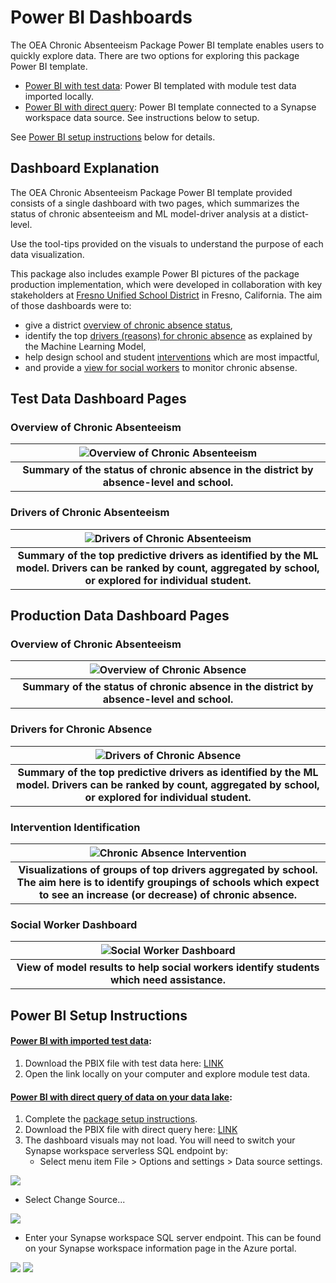 # Power BI Dashboards

The OEA Chronic Absenteeism Package Power BI template enables users to quickly explore data. There are two options for exploring this package Power BI template.
- [Power BI with test data](https://github.com/microsoft/OpenEduAnalytics/blob/main/packages/package_catalog/Predicting_Chronic_Absenteeism/powerbi/Chronic%20Absenteeism%20Package%20Dashboard%20TestData.pbix): Power BI templated with module test data imported locally. 
- [Power BI with direct query](https://github.com/microsoft/OpenEduAnalytics/blob/main/packages/package_catalog/Predicting_Chronic_Absenteeism/powerbi/Chronic%20Absenteeism%20Package%20Dashboard%20DirectQuery.pbix): Power BI template connected to a Synapse workspace data source. See instructions below to setup.

See [Power BI setup instructions](https://github.com/microsoft/OpenEduAnalytics/tree/main/packages/package_catalog/Predicting_Chronic_Absenteeism/powerbi#power-bi-setup-instructions) below for details.

## Dashboard Explanation 

The OEA Chronic Absenteeism Package Power BI template provided consists of a single dashboard with two pages, which summarizes the status of chronic absenteeism and ML model-driver analysis at a distict-level. 

Use the tool-tips provided on the visuals to understand the purpose of each data visualization.

This package also includes example Power BI pictures of the package production implementation, which were developed in collaboration with key stakeholders at [Fresno Unified School District](https://www.fresnounified.org/) in Fresno, California. The aim of those dashboards were to:
  - give a district [overview of chronic absence status](#overview-of-chronic-absence),
  - identify the top [drivers (reasons) for chronic absence](#drivers_of_chronic_absence) as explained by the Machine Learning Model,
  - help design school and student [interventions](#intervenction_identification) which are most impactful,
  - and provide a [view for social workers](#social_worker_dashboard) to monitor chronic absense.

## Test Data Dashboard Pages
### Overview of Chronic Absenteeism

| ![Overview of Chronic Absenteeism](https://github.com/microsoft/OpenEduAnalytics/blob/main/packages/package_catalog/Predicting_Chronic_Absenteeism/docs/images/assets_for_test_data/pbi_p1_overview%20of%20chronic%20absenteeism.png "Overview of Chronic Absenteeism") |
|:--:|
| <b> Summary of the status of chronic absence in the district by absence-level and school. </b>|

### Drivers of Chronic Absenteeism

| ![Drivers of Chronic Absenteeism](https://github.com/microsoft/OpenEduAnalytics/blob/main/packages/package_catalog/Predicting_Chronic_Absenteeism/docs/images/assets_for_test_data/pbi_p2_drivers%20of%20chronic%20absenteeism.png "Drivers of Chronic Absenteeism") |
|:--:|
| <b> Summary of the top predictive drivers as identified by the ML model. Drivers can be ranked by count, aggregated by school, or explored for individual student. </b>|

## Production Data Dashboard Pages
### Overview of Chronic Absenteeism

| ![Overview of Chronic Absence](https://github.com/microsoft/OpenEduAnalytics/blob/main/packages/package_catalog/Predicting_Chronic_Absenteeism/docs/images/Chronic%20Absenteeism%20Dashboard%20Overview.png "Overview of Chronic Absence") |
|:--:|
| <b> Summary of the status of chronic absence in the district by absence-level and school. </b>|

### Drivers for Chronic Absence

| ![Drivers of Chronic Absence](https://github.com/microsoft/OpenEduAnalytics/blob/main/packages/package_catalog/Predicting_Chronic_Absenteeism/docs/images/Chronic%20Absenteeism%20Drivers%20Dashboard.png "Drivers of Chronic Absence") |
|:--:|
| <b> Summary of the top predictive drivers as identified by the ML model. Drivers can be ranked by count, aggregated by school, or explored for individual student. </b>|

### Intervention Identification

| ![Chronic Absence Intervention](https://github.com/microsoft/OpenEduAnalytics/blob/main/packages/package_catalog/Predicting_Chronic_Absenteeism/docs/images/powerBIIntervention.png "Chronic Absence Intervention") |
|:--:|
| <b> Visualizations of groups of top drivers aggregated by school. The aim here is to identify groupings of schools which expect to see an increase (or decrease) of chronic absence. </b>|

### Social Worker Dashboard

| ![Social Worker Dashboard](https://github.com/microsoft/OpenEduAnalytics/blob/main/packages/package_catalog/Predicting_Chronic_Absenteeism/docs/images/Chronic%20Absenteeism%20Social%20Worker%20Dashboard.png "Social Worker Dashboard") |
|:--:|
| <b> View of model results to help social workers identify students which need assistance. </b>|

## Power BI Setup Instructions

#### [Power BI with imported test data](https://github.com/microsoft/OpenEduAnalytics/blob/main/packages/package_catalog/Predicting_Chronic_Absenteeism/powerbi/Chronic%20Absenteeism%20Package%20Dashboard%20TestData.pbix):
1. Download the PBIX file with test data here: [LINK](https://github.com/microsoft/OpenEduAnalytics/blob/main/packages/package_catalog/Predicting_Chronic_Absenteeism/powerbi/Chronic%20Absenteeism%20Package%20Dashboard%20TestData.pbix)
2. Open the link locally on your computer and explore module test data. 

#### [Power BI with direct query of data on your data lake](https://github.com/microsoft/OpenEduAnalytics/blob/main/packages/package_catalog/Predicting_Chronic_Absenteeism/powerbi/Chronic%20Absenteeism%20Package%20Dashboard%20DirectQuery.pbix):
1. Complete the [package setup instructions](https://github.com/microsoft/OpenEduAnalytics/tree/main/packages/package_catalog/Predicting_Chronic_Absenteeism#package-setup-instructions).
2. Download the PBIX file with direct query here: [LINK](https://github.com/microsoft/OpenEduAnalytics/blob/main/packages/package_catalog/Predicting_Chronic_Absenteeism/powerbi/Chronic%20Absenteeism%20Package%20Dashboard%20DirectQuery.pbix)
3. The dashboard visuals may not load. You will need to switch your Synapse workspace serverless SQL endpoint by:
   * Select menu item File > Options and settings > Data source settings.

![](https://github.com/microsoft/OpenEduAnalytics/blob/main/packages/package_catalog/Hybrid_Engagement/docs/images/pbi_instructions_p1_options_and_settings.png)

   * Select Change Source...

![](https://github.com/microsoft/OpenEduAnalytics/blob/main/packages/package_catalog/Predicting_Chronic_Absenteeism/docs/images/assets_for_test_data/pbi_instructions_p2_data_source_settings.png)

   * Enter your Synapse workspace SQL server endpoint. This can be found on your Synapse workspace information page in the Azure portal.

![](https://github.com/microsoft/OpenEduAnalytics/blob/main/packages/package_catalog/Predicting_Chronic_Absenteeism/docs/images/assets_for_test_data/pbi_instructions_p3_sql_server_db.png)
![](https://github.com/microsoft/OpenEduAnalytics/blob/main/packages/package_catalog/Hybrid_Engagement/docs/images/pbi_instructions_p4_serverless_sql_endpoint.png)

